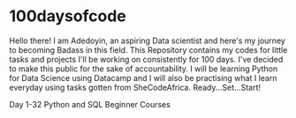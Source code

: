 # 100daysofcode
Hello there! 
I am Adedoyin, an aspiring Data scientist and here's my journey to becoming Badass in this field.
This Repository contains my codes for little tasks and projects I'll be working on consistently for 100 days. I've decided to make this public for the sake of accountability. 
I will be learning Python for Data Science using Datacamp and I will also be practising what I learn everyday using tasks gotten from SheCodeAfrica.
Ready...Set...Start!



Day 1-32
Python and SQL Beginner Courses

